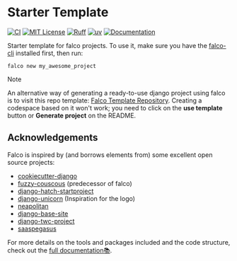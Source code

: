 # Starter Template

[![CI](https://github.com/falcopackages/starter-template/actions/workflows/ci.yml/badge.svg)](https://github.com/falcopackages/starter-template/actions/workflows/ci.yml)
[![MIT License](https://img.shields.io/badge/license-MIT-blue.svg)](https://github.com/falcopackages/starter-template/blob/main/LICENSE)
[![Ruff](https://img.shields.io/endpoint?url=https://raw.githubusercontent.com/astral-sh/ruff/main/assets/badge/v2.json)](https://github.com/astral-sh/ruff)
[![uv](https://img.shields.io/endpoint?url=https://raw.githubusercontent.com/astral-sh/uv/main/assets/badge/v0.json)](https://github.com/astral-sh/uv)
[![Documentation](https://readthedocs.org/projects/falco-starter-template/badge/?version=latest&style=flat)](https://beta.readthedocs.org/projects/falco-starter-template/builds/?version=latest)

Starter template for falco projects. To use it, make sure you have the [falco-cli](https://github.com/falcopackages/falco-cli) installed first, then run:

```shell
falco new my_awesome_project
```

> [!Note] 
> An alternative way of generating a ready-to-use django project using falco is to visit this 
> repo template: [Falco Template Repository](https://github.com/falcopackages/falco-template-repository). 
> Creating a codespace based on it won't work; you need to click on the **use template** button or **Generate project** on the README. 

## Acknowledgements

Falco is inspired by (and borrows elements from) some excellent open source projects:

- [cookiecutter-django](https://github.com/cookiecutter/cookiecutter-django)
- [fuzzy-couscous](https://github.com/Tobi-De/fuzzy-couscous) (predecessor of falco)
- [django-hatch-startproject](https://github.com/oliverandrich/django-hatch-startproject)
- [django-unicorn](https://github.com/adamghill/django-unicorn) (Inspiration for the logo)
- [neapolitan](https://github.com/carltongibson/neapolitan)
- [django-base-site](https://github.com/epicserve/django-base-site)
- [django-twc-project](https://github.com/westerveltco/django-twc-project)
- [saaspegasus](https://docs.saaspegasus.com/)


For more details on the tools and packages included and the code structure, check out the [full documentation📚](https://fujin.oluwatobi.dev/en/latest/).
